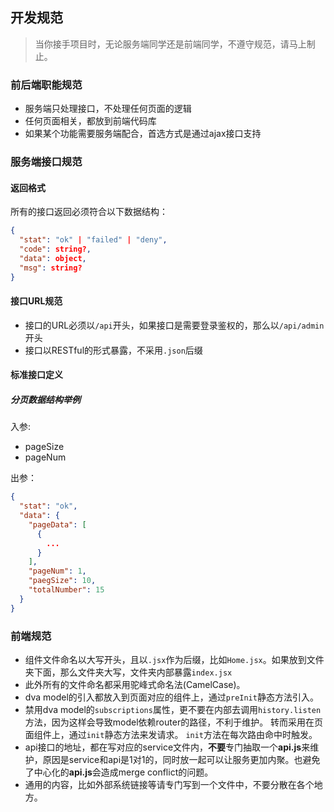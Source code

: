 ## 开发规范

> 当你接手项目时，无论服务端同学还是前端同学，不遵守规范，请马上制止。

### 前后端职能规范

- 服务端只处理接口，不处理任何页面的逻辑
- 任何页面相关，都放到前端代码库
- 如果某个功能需要服务端配合，首选方式是通过ajax接口支持

### 服务端接口规范

#### 返回格式

所有的接口返回必须符合以下数据结构：
``` json
{
  "stat": "ok" | "failed" | "deny",
  "code": string?,
  "data": object,
  "msg": string?
}
```

#### 接口URL规范

- 接口的URL必须以`/api`开头，如果接口是需要登录鉴权的，那么以`/api/admin`开头
- 接口以RESTful的形式暴露，不采用`.json`后缀


#### 标准接口定义

##### 分页数据结构举例

入参:

- pageSize
- pageNum

出参：

``` json
{
  "stat": "ok",
  "data": {
    "pageData": [
      {
        ...
      }
    ],
    "pageNum": 1,
    "paegSize": 10,
    "totalNumber": 15
  }
}
```

### 前端规范

- 组件文件命名以大写开头，且以`.jsx`作为后缀，比如`Home.jsx`。如果放到文件夹下面，那么文件夹大写，文件夹内部暴露`index.jsx`
- 此外所有的文件命名都采用驼峰式命名法(CamelCase)。
- dva model的引入都放入到页面对应的组件上，通过`preInit`静态方法引入。
- 禁用dva model的`subscriptions`属性，更不要在内部去调用`history.listen`方法，因为这样会导致model依赖router的路径，不利于维护。 转而采用在页面组件上，通过`init`静态方法来发请求。 `init`方法在每次路由命中时触发。
- api接口的地址，都在写对应的service文件内，**不要**专门抽取一个**api.js**来维护，原因是service和api是1对1的，同时放一起可以让服务更加内聚。也避免了中心化的**api.js**会造成merge conflict的问题。
- 通用的内容，比如外部系统链接等请专门写到一个文件中，不要分散在各个地方。
